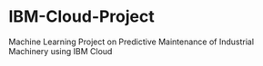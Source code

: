 # IBM-Cloud-Project
Machine Learning Project on Predictive Maintenance of Industrial Machinery using IBM Cloud
